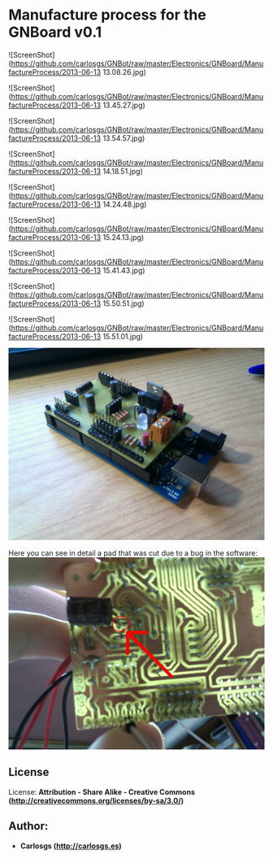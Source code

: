 Manufacture process for the GNBoard v0.1  
============

![ScreenShot](https://github.com/carlosgs/GNBot/raw/master/Electronics/GNBoard/ManufactureProcess/2013-06-13 13.08.26.jpg)

![ScreenShot](https://github.com/carlosgs/GNBot/raw/master/Electronics/GNBoard/ManufactureProcess/2013-06-13 13.45.27.jpg)

![ScreenShot](https://github.com/carlosgs/GNBot/raw/master/Electronics/GNBoard/ManufactureProcess/2013-06-13 13.54.57.jpg)

![ScreenShot](https://github.com/carlosgs/GNBot/raw/master/Electronics/GNBoard/ManufactureProcess/2013-06-13 14.18.51.jpg)

![ScreenShot](https://github.com/carlosgs/GNBot/raw/master/Electronics/GNBoard/ManufactureProcess/2013-06-13 14.24.48.jpg)

![ScreenShot](https://github.com/carlosgs/GNBot/raw/master/Electronics/GNBoard/ManufactureProcess/2013-06-13 15.24.13.jpg)

![ScreenShot](https://github.com/carlosgs/GNBot/raw/master/Electronics/GNBoard/ManufactureProcess/2013-06-13 15.41.43.jpg)

![ScreenShot](https://github.com/carlosgs/GNBot/raw/master/Electronics/GNBoard/ManufactureProcess/2013-06-13 15.50.51.jpg)

![ScreenShot](https://github.com/carlosgs/GNBot/raw/master/Electronics/GNBoard/ManufactureProcess/2013-06-13 15.51.01.jpg)

![ScreenShot](https://github.com/carlosgs/GNBot/raw/master/Electronics/GNBoard/ManufactureProcess/finishedGNBoardV0.1.jpg)

Here you can see in detail a pad that was cut due to a bug in the software:
![ScreenShot](https://github.com/carlosgs/GNBot/raw/master/Electronics/GNBoard/ManufactureProcess/cuttedPad.jpg)

License  
--
License: **Attribution - Share Alike - Creative Commons (<http://creativecommons.org/licenses/by-sa/3.0/>)**  

Author:  
--
- **Carlosgs (<http://carlosgs.es>)**

